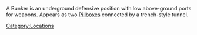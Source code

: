 A Bunker is an underground defensive position with low above-ground
ports for weapons. Appears as two [Pillboxes](Pillbox "wikilink")
connected by a trench-style tunnel.

[Category:Locations](Category:Locations "wikilink")
